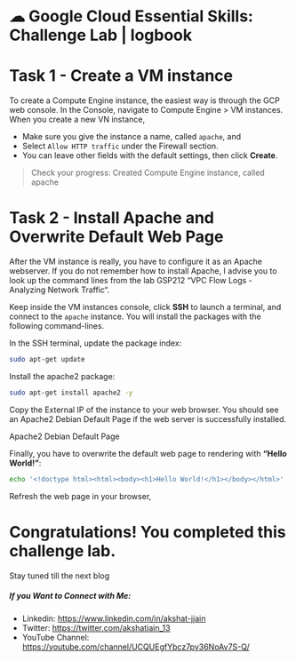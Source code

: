 # ☁ Google Cloud Essential Skills: Challenge Lab | logbook

# Task 1 - Create a VM instance
To create a Compute Engine instance, the easiest way is through the GCP web console. In the Console, navigate to Compute Engine > VM instances. When you create a new VN instance,

- Make sure you give the instance a name, called `apache`, and
- Select `Allow HTTP traffic` under the Firewall section.
- You can leave other fields with the default settings, then click **Create**.
> Check your progress: Created Compute Engine instance, called apache
 
# Task 2 - Install Apache and Overwrite Default Web Page
After the VM instance is really, you have to configure it as an Apache webserver. If you do not remember how to install Apache, I advise you to look up the command lines from the lab GSP212 “VPC Flow Logs - Analyzing Network Traffic“.


Keep inside the VM instances console, click **SSH** to launch a terminal, and connect to the `apache` instance. You will install the packages with the following command-lines.

In the SSH terminal, update the package index:
``` bash
sudo apt-get update
```
Install the apache2 package:
``` bash
sudo apt-get install apache2 -y
```

Copy the External IP of the instance to your web browser. You should see an Apache2 Debian Default Page if the web server is successfully installed.


Apache2 Debian Default Page


Finally, you have to overwrite the default web page to rendering with **“Hello World!”**:
``` bash
echo '<!doctype html><html><body><h1>Hello World!</h1></body></html>' | sudo tee /var/www/html/index.html
```
Refresh the web page in your browser,


# Congratulations! You completed this challenge lab.
Stay tuned till the next blog
##### If you Want to Connect with Me:

- Linkedin: https://www.linkedin.com/in/akshat-jjain
- Twitter: https://twitter.com/akshatjain_13
- YouTube Channel: https://youtube.com/channel/UCQUEgfYbcz7pv36NoAv7S-Q/
